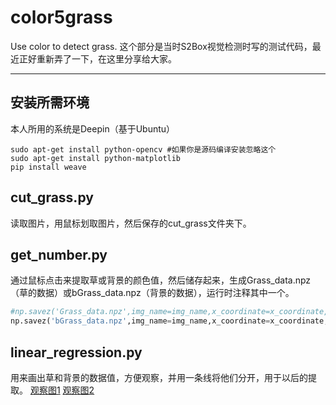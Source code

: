 # color5grass
Use color to detect grass.
这个部分是当时S2Box视觉检测时写的测试代码，最近正好重新弄了一下，在这里分享给大家。

--- 
## 安装所需环境
本人所用的系统是Deepin（基于Ubuntu）
``` shell
sudo apt-get install python-opencv #如果你是源码编译安装忽略这个
sudo apt-get install python-matplotlib
pip install weave
```
## cut_grass.py 
读取图片，用鼠标划取图片，然后保存的cut_grass文件夹下。

## get_number.py
通过鼠标点击来提取草或背景的颜色值，然后储存起来，生成Grass_data.npz（草的数据）或bGrass_data.npz（背景的数据），运行时注释其中一个。
``` python 
#np.savez('Grass_data.npz',img_name=img_name,x_coordinate=x_coordinate,y_coordinate=y_coordinate)
np.savez('bGrass_data.npz',img_name=img_name,x_coordinate=x_coordinate,y_coordinate=y_coordinate)
```
## linear_regression.py
用来画出草和背景的数据值，方便观察，并用一条线将他们分开，用于以后的提取。
[观察图1](./doc/Figure_1.svg)
[观察图2](./doc/Figure_2.svg)
